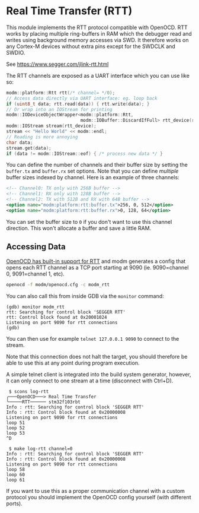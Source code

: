 # Real Time Transfer (RTT)

This module implements the RTT protocol compatible with OpenOCD. RTT works by
placing multiple ring-buffers in RAM which the debugger read and writes using
background memory accesses via SWD. It therefore works on any Cortex-M devices
without extra pins except for the SWDCLK and SWDIO.

See https://www.segger.com/jlink-rtt.html

The RTT channels are exposed as a UART interface which you can use like so:

```cpp
modm::platform::Rtt rtt(/* channel= */0);
// Access data directly via UART interface: eg. loop back
if (uint8_t data; rtt.read(data)) { rtt.write(data); }
// Or wrap into an IOStream for printing
modm::IODeviceObjectWrapper<modm::platform::Rtt,
                            modm::IOBuffer::DiscardIfFull> rtt_device(rtt);
modm::IOStream stream(rtt_device);
stream << "Hello World" << modm::endl;
// Reading is more annoying
char data;
stream.get(data);
if (data != modm::IOStream::eof) { /* process new data */ }
```

You can define the number of channels and their buffer size by setting the
`buffer.tx` and `buffer.rx` set options. Note that you can define *multiple*
buffer sizes indexed by channel. Here is an example of three channels:

```xml
<!-- Channel0: TX only with 256B buffer -->
<!-- Channel1: RX only with 128B buffer -->
<!-- Channel2: TX with 512B and RX with 64B buffer -->
<option name="modm:platform:rtt:buffer.tx">256, 0, 512</option>
<option name="modm:platform:rtt:buffer.rx">0, 128, 64</option>
```

You can set the buffer size to `0` if you don't want to use this channel
direction. This won't allocate a buffer and save a little RAM.


## Accessing Data

[OpenOCD has built-in support for RTT][rtt] and modm generates a config that
opens each RTT channel as a TCP port starting at 9090 (ie. 9090=channel 0,
9091=channel 1, etc).

```sh
openocd -f modm/openocd.cfg -c modm_rtt
```

You can also call this from inside GDB via the `monitor` command:

```
(gdb) monitor modm_rtt
rtt: Searching for control block 'SEGGER RTT'
rtt: Control block found at 0x20001024
Listening on port 9090 for rtt connections
(gdb)
```

You can then use for example `telnet 127.0.0.1 9090` to connect to the stream.

Note that this connection does not halt the target, you should therefore be able
to use this at any point during program execution.

A simple telnet client is integrated into the build system generator, however,
it can only connect to one stream at a time (disconnect with Ctrl+D).

```
 $ scons log-rtt
╭───OpenOCD───> Real Time Transfer
╰─────RTT────── stm32f103rbt
Info : rtt: Searching for control block 'SEGGER RTT'
Info : rtt: Control block found at 0x20000008
Listening on port 9090 for rtt connections
loop 51
loop 52
loop 53
^D

 $ make log-rtt channel=0
Info : rtt: Searching for control block 'SEGGER RTT'
Info : rtt: Control block found at 0x20000008
Listening on port 9090 for rtt connections
loop 58
loop 60
loop 61
```

If you want to use this as a proper communication channel with a custom protocol
you should implement the OpenOCD config yourself (with different ports).


[rtt]: http://openocd.org/doc/html/General-Commands.html#Real-Time-Transfer-_0028RTT_0029
